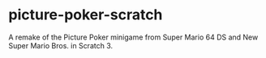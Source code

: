# picture-poker-scratch
A remake of the Picture Poker minigame from Super Mario 64 DS and New Super Mario Bros. in Scratch 3.
